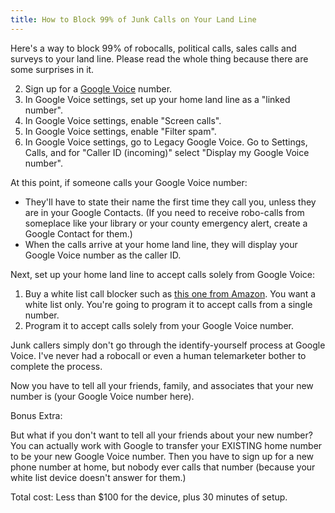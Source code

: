 ```yaml
---
title: How to Block 99% of Junk Calls on Your Land Line
---
```


Here's a way to block 99% of robocalls, political calls, sales calls and surveys to your land line.  Please read the whole thing because there are some surprises in it.

2. Sign up for a [Google Voice](https://voice.google.com/about) number.
3. In Google Voice settings, set up your home land line as a "linked number".
4. In Google Voice settings, enable "Screen calls".
5. In Google Voice settings, enable "Filter spam".
6. In Google Voice settings, go to Legacy Google Voice.   Go to Settings, Calls, and for "Caller ID (incoming)" select "Display my Google Voice number".

At this point, if someone calls your Google Voice number:

* They'll have to state their name the first time they call you, unless they are in your Google Contacts. (If you need to receive robo-calls from someplace like your library or your county emergency alert, create a Google Contact for them.)
* When the calls arrive at your home land line, they will display your Google Voice number as the caller ID.

Next, set up your home land line to accept calls solely from Google Voice:

1. Buy a white list call blocker such as [this one from Amazon](https://www.amazon.com/CPR-Call-Blocker-Protect-Vulnerable/dp/B00LL9H0FM/ref=sr_1_6).  You want a white list only.  You're going to program it to accept calls from a single number.
2. Program it to accept calls solely from your Google Voice number.

Junk callers simply don't go through the identify-yourself process at Google Voice.  I've never had a robocall or even a human telemarketer bother to complete the process.

Now you have to tell all your friends, family, and associates that your new number is (your Google Voice number here).

Bonus Extra:

But what if you don't want to tell all your friends about your new number?  You can actually work with Google to transfer your EXISTING home number to be your new Google Voice number.  Then you have to sign up for a new phone number at home, but nobody ever calls that number (because your white list device doesn't answer for them.)

Total cost: Less than $100 for the device, plus 30 minutes of setup.
